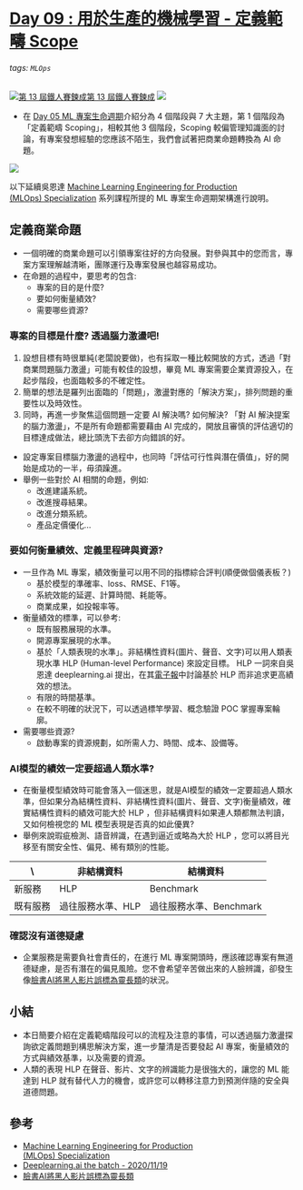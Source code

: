 # [Day 09 : 用於生產的機械學習 - 定義範疇 Scope](https://ithelp.ithome.com.tw/articles/10261352)


###### tags: `MLOps`
[![](https://d1dwq032kyr03c.cloudfront.net/images/ironman_sticker/13/ai-and-data.png?sticker "第 13 屆鐵人賽鍊成")第 13 屆鐵人賽鍊成](https://ithelp.ithome.com.tw/users/20121130/ironman/4015)
[![](https://img.shields.io/badge/iThome%E9%90%B5%E4%BA%BA%E8%B3%BD2021-%E5%A8%81%E5%88%A9%E6%96%AF-blue)](https://ithelp.ithome.com.tw/articles/10261352)


-   在 [Day 05 ML 專案生命週期](https://ithelp.ithome.com.tw/articles/10259989)介紹分為 4 個階段與 7 大主題，第 1 個階段為「定義範疇 Scoping」，相較其他 3 個階段，Scoping 較偏管理知識面的討論，有專案發想經驗的您應該不陌生，我們會試著把商業命題轉換為 AI 命題。

![](https://i.imgur.com/vX4d9EP.png)

以下延續吳恩達 [Machine Learning Engineering for Production  
(MLOps) Specialization](https://www.deeplearning.ai/program/machine-learning-engineering-for-production-mlops/) 系列課程所提的 ML 專案生命週期架構進行說明。

定義商業命題
------

-   一個明確的商業命題可以引領專案往好的方向發展。對參與其中的您而言，專案方案理解越清晰，團隊運行及專案發展也越容易成功。
-   在命題的過程中，要思考的包含:
    -   專案的目的是什麼?
    -   要如何衡量績效?
    -   需要哪些資源?

### 專案的目標是什麼? 透過腦力激盪吧!

1.  設想目標有時很單純(老闆說要做)，也有採取一種比較開放的方式，透過「對商業問題腦力激盪」可能有較佳的設想，畢竟 ML 專案需要企業資源投入，在起步階段，也面臨較多的不確定性。
2.  簡單的想法是羅列出面臨的「問題」，激盪對應的「解決方案」，排列問題的重要性以及時效性。
3.  同時，再進一步聚焦這個問題一定要 AI 解決嗎? 如何解決? 「對 AI 解決提案的腦力激盪」，不是所有命題都需要藉由 AI 完成的，開放且審慎的評估適切的目標達成做法，總比頭洗下去卻方向錯誤的好。

-   設定專案目標腦力激盪的過程中，也同時「評估可行性與潛在價值」，好的開始是成功的一半，毋須躁進。
-   舉例一些對於 AI 相關的命題，例如:
    -   改進建議系統。
    -   改進搜尋結果。
    -   改進分類系統。
    -   產品定價優化...

### 要如何衡量績效、定義里程碑與資源?

-   一旦作為 ML 專案，績效衡量可以用不同的指標綜合評判(順便做個儀表板？)
    -   基於模型的準確率、loss、RMSE、F1等。
    -   系統效能的延遲、計算時間、耗能等。
    -   商業成果，如投報率等。
-   衡量績效的標準，可以參考:
    -   既有服務展現的水準。
    -   開源專案展現的水準。
    -   基於「人類表現的水準」。非結構性資料(圖片、聲音、文字)可以用人類表現水準 HLP (Human-level Performance) 來設定目標。 HLP 一詞來自吳恩達 deeplearning.ai 提出，在其[電子報](https://blog.deeplearning.ai/blog/the-batch-ai-predicts-the-vote-face-recognition-looks-for-criminals-model-cow-makes-milk-transformers-prove-theorems)中討論基於 HLP 而非追求更高績效的想法。
    -   有限的時間基準。
    -   在較不明確的狀況下，可以透過標竿學習、概念驗證 POC 掌握專案輪廓。
-   需要哪些資源?
    -   啟動專案的資源規劃，如所需人力、時間、成本、設備等。

### AI模型的績效一定要超過人類水準?

-   在衡量模型績效時可能會落入一個迷思，就是AI模型的績效一定要超過人類水準，但如果分為結構性資料、非結構性資料(圖片、聲音、文字)衡量績效，確實結構性資料的績效可能大於 HLP ，但非結構資料如果連人類都無法判讀，又如何檢視您的 ML 模型表現是否真的如此優異?
-   舉例來說瑕疵檢測、語音辨識，在遇到逼近或略為大於 HLP ，您可以將目光移至有關安全性、偏見、稀有類別的性能。

| \ | 非結構資料 | 結構資料 |
| --- | --- | --- |
| 新服務 | HLP | Benchmark |
| 既有服務 | 過往服務水準、HLP | 過往服務水準、Benchmark |

### 確認沒有道德疑慮

-   企業服務是需要負社會責任的，在進行 ML 專案開頭時，應該確認專案有無道德疑慮，是否有潛在的偏見風險。您不會希望辛苦做出來的人臉辨識，卻發生像[臉書AI將黑人影片誤標為靈長類](https://www.ithome.com.tw/news/146548)的狀況。

小結
--

-   本日簡要介紹在定義範疇階段可以的流程及注意的事情，可以透過腦力激盪探詢欲定義問題到構思解決方案，進一步釐清是否要發起 AI 專案，衡量績效的方式與績效基準，以及需要的資源。
-   人類的表現 HLP 在聲音、影片、文字的辨識能力是很強大的，讓您的 ML 能達到 HLP 就有替代人力的機會，或許您可以轉移注意力到預測伴隨的安全與道德問題。

參考
--

-   [Machine Learning Engineering for Production  
    (MLOps) Specialization](https://www.deeplearning.ai/program/machine-learning-engineering-for-production-mlops/)
-   [Deeplearning.ai the batch - 2020/11/19](https://blog.deeplearning.ai/blog/the-batch-ai-predicts-the-vote-face-recognition-looks-for-criminals-model-cow-makes-milk-transformers-prove-theorems)
-   [臉書AI將黑人影片誤標為靈長類](https://www.ithome.com.tw/news/146548)
